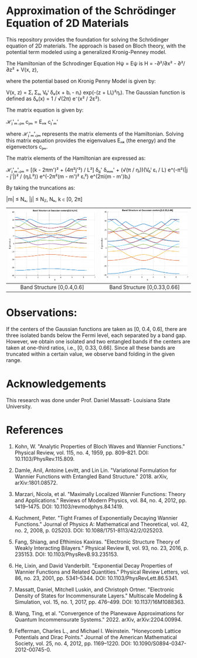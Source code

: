 
# Approximation of the Schrödinger Equation of 2D Materials
This repository provides the foundation for solving the Schrödinger equation of 2D materials. 
The approach is based on Bloch theory, with the potential term modeled using a generalized Kronig-Penney model.


The Hamiltonian of the Schrodinger Equation Hψ = Eψ is H = -∂²/∂x² - ∂²/∂z² + V(x, z),

where the potential based on Kronig Penny Model is given by:

V(x, z) = Σᵢ Σₗₙ V₀ⁱ δₑ(x + bᵢ - nᵢ) exp(-(z + Llᵢ)²ηᵢ).
The Gaussian function is defined as δₑ(x) = 1 / √(2π) e⁻(x² / 2ε²).

The matrix equation is given by:

ℋⱼ'ₘ',ⱼₘ cⱼₘ = Eₙₖ cⱼ'ₘ'

where ℋⱼ'ₘ',ⱼₘ represents the matrix elements of the Hamiltonian. Solving this matrix equation provides the eigenvalues Eₙₖ (the energy) and the eigenvectors cⱼₘ.

The matrix elements of the Hamiltonian are expressed as:

ℋⱼ'ₘ',ⱼₘ = [(k - 2πm')² + (4π²j'²) / L²] δⱼⱼ' δₘₘ'
          + (√(π / ηᵢ))(V₀ⁱ εᵢ / L) e^(-π²(|j - j'|)² / (ηᵢL²)) 
            e^(-2π²(m - m')² εᵢ²) e^(2πi(m - m')bᵢ)

By taking the truncations as:

|m| ≤ Nₓ, |j| ≤ N𝓏, Nₖ, k ∈ [0, 2π]

| ![Band Structure for [0,0.4,0.6]](Band_structure[0,0.4,0.6].png) | ![Band Structure for [0,0.33,0.66]](Bandstructure_[0,0.33,0.66].png) |
|:-------------------------------------------------------:|:--------------------------------------------------------:|
| Band Structure  [0,0.4,0.6]                                    | Band Structure  [0,0.33,0.66]                                   |






# Observations:
If the centers of the Gaussian functions are taken as [0, 0.4, 0.6], there are three isolated bands below the Fermi level, each separated by a band gap. However, we obtain one isolated and two entangled bands if the centers are taken at one-third ratios, i.e., [0, 0.33, 0.66]. Since all these bands are truncated within a certain value, we observe band folding in the given range.

# Acknowledgements
This research was done under Prof. Daniel Massatt- Louisiana State University.
# References
1. Kohn, W. "Analytic Properties of Bloch Waves and Wannier Functions." Physical Review, vol. 115, no. 4, 1959, pp. 809–821. DOI: 10.1103/PhysRev.115.809.

2. Damle, Anil, Antoine Levitt, and Lin Lin. "Variational Formulation for Wannier Functions with Entangled Band Structure." 2018. arXiv, arXiv:1801.08572.

3. Marzari, Nicola, et al. "Maximally Localized Wannier Functions: Theory and Applications." Reviews of Modern Physics, vol. 84, no. 4, 2012, pp. 1419–1475. DOI: 10.1103/revmodphys.84.1419.

4. Kuchment, Peter. "Tight Frames of Exponentially Decaying Wannier Functions." Journal of Physics A: Mathematical and Theoretical, vol. 42, no. 2, 2008, p. 025203. DOI: 10.1088/1751-8113/42/2/025203.

5. Fang, Shiang, and Efthimios Kaxiras. "Electronic Structure Theory of Weakly Interacting Bilayers." Physical Review B, vol. 93, no. 23, 2016, p. 235153. DOI: 10.1103/PhysRevB.93.235153.

6. He, Lixin, and David Vanderbilt. "Exponential Decay Properties of Wannier Functions and Related Quantities." Physical Review Letters, vol. 86, no. 23, 2001, pp. 5341–5344. DOI: 10.1103/PhysRevLett.86.5341.

7. Massatt, Daniel, Mitchell Luskin, and Christoph Ortner. "Electronic Density of States for Incommensurate Layers." Multiscale Modeling & Simulation, vol. 15, no. 1, 2017, pp. 476–499. DOI: 10.1137/16M1088363.

8. Wang, Ting, et al. "Convergence of the Planewave Approximations for Quantum Incommensurate Systems." 2022. arXiv, arXiv:2204.00994.

9. Fefferman, Charles L., and Michael I. Weinstein. "Honeycomb Lattice Potentials and Dirac Points." Journal of the American Mathematical Society, vol. 25, no. 4, 2012, pp. 1169–1220. DOI: 10.1090/S0894-0347-2012-00745-0.



